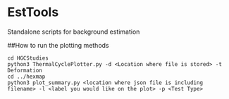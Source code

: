 # EstTools
Standalone scripts for background estimation

##How to run the plotting methods
```
cd HGCStudies
python3 ThermalCyclePlotter.py -d <Location where file is stored> -t Deformation
cd ../hexmap
python3 plot_summary.py <location where json file is including filename> -l <label you would like on the plot> -p <Test Type>
```

